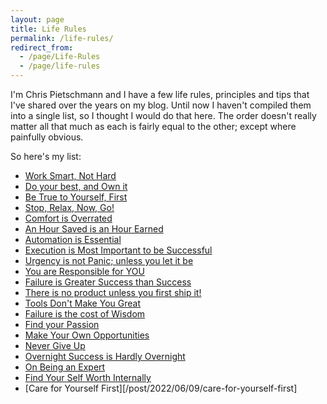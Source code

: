 ```yaml
---
layout: page
title: Life Rules
permalink: /life-rules/
redirect_from:
  - /page/Life-Rules
  - /page/life-rules
---
```


I'm Chris Pietschmann and I have a few life rules, principles and tips that I've shared over the years on my blog. Until now I haven't compiled them into a single list, so I thought I would do that here. The order doesn't really matter all that much as each is fairly equal to the other; except where painfully obvious.

So here's my list:

- [Work Smart, Not Hard](/post/2013/07/27/Work-Smart-Not-Hard)
- [Do your best, and Own it](/post/2016/01/19/Do-your-best-and-Own-it)
- [Be True to Yourself, First](/post/2016/01/30/Be-True-to-Yourself-First)
- [Stop, Relax, Now, Go!](/post/2013/08/02/Stop-Relax-Now-GO)
- [Comfort is Overrated](/post/2013/08/04/Comfort-is-Overrated-Change-is-Exciting-and-Revealing)
- [An Hour Saved is an Hour Earned](/post/2013/08/04/An-Hour-Saved-is-an-Hour-Earned)
- [Automation is Essential](/post/2013/08/21/Automation-is-Essential)
- [Execution is Most Important to be Successful](/post/2013/08/21/Execution-is-Most-Important-to-be-Successful)
- [Urgency is not Panic; unless you let it be](/post/2013/08/23/Urgency-is-not-Panic-unless-you-let-it-be)
- [You are Responsible for YOU](/post/2013/09/08/You-are-responsible-for-YOU)
- [Failure is Greater Success than Success](/post/2013/09/08/Failure-Is-Greater-Success-Than-Success)
- [There is no product unless you first ship it!](/post/2013/10/12/There-is-no-product-unless-you-first-ship-it)
- [Tools Don't Make You Great](/post/2015/08/13/Tools-Dont-Make-You-Great)
- [Failure is the cost of Wisdom](/post/2016/02/09/Failure-is-the-cost-of-Wisdom)
- [Find your Passion](/post/2016/02/14/Find-Your-Passion)
- [Make Your Own Opportunities](/post/2016/02/17/Make-Your-Own-Opportunities)
- [Never Give Up](/post/2016/03/01/Never-Give-Up)
- [Overnight Success is Hardly Overnight](/post/2013/09/08/Overnight-Success-is-Hardly-Overnight)
- [On Being an Expert](/post/2016/05/03/On-Being-an-Expert)
- [Find Your Self Worth Internally](/post/2022/05/31/find-your-self-worth-internally)
- [Care for Yourself First][/post/2022/06/09/care-for-yourself-first]
